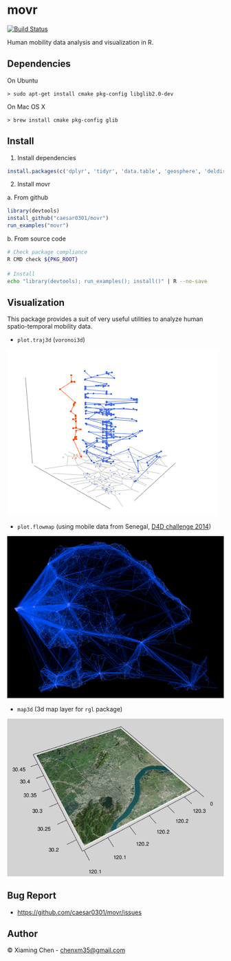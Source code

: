 # movr

[![Build Status](https://travis-ci.org/caesar0301/movr.svg)](https://travis-ci.org/caesar0301/movr)

Human mobility data analysis and visualization in R.

## Dependencies

On Ubuntu

    > sudo apt-get install cmake pkg-config libglib2.0-dev

On Mac OS X

    > brew install cmake pkg-config glib
    
## Install

1. Install dependencies

```R
install.packages(c('dplyr', 'tidyr', 'data.table', 'geosphere', 'deldir', 'RColorBrewer', 'igraph'))
```

2. Install movr

a. From github

```R
library(devtools)
install_github("caesar0301/movr")
run_examples("movr")
```

b. From source code

```bash
# Check package compliance
R CMD check ${PKG_ROOT}

# Install
echo "library(devtools); run_examples(); install()" | R --no-save
```

## Visualization

This package provides a suit of very useful utilities to analyze human
spatio-temporal mobility data.

* `plot.traj3d` (`voronoi3d`)

![draw_mobility3d_example](https://raw.githubusercontent.com/caesar0301/movr/master/examples/mobility3d.png)

* `plot.flowmap` (using mobile data from Senegal, [D4D challenge 2014](http://www.d4d.orange.com/en/Accueil))

![draw_flowmap_example](https://raw.githubusercontent.com/caesar0301/movr/master/examples/flowmap.png)

* `map3d` (3d map layer for `rgl` package)

![map3d_example](https://raw.githubusercontent.com/caesar0301/movr/master/examples/map3d-rgl.png)


## Bug Report

* https://github.com/caesar0301/movr/issues

## Author

© Xiaming Chen - chenxm35@gmail.com
